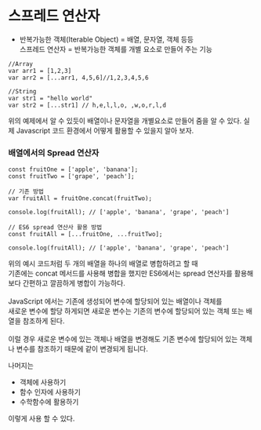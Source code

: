 # 스프레드 연산자

- 반복가능한 객체(Iterable Object) = 배열, 문자열, 객체 등등
  </br>
  스프레드 연산자 = 반복가능한 객체를 개별 요소로 만들어 주는 기능

```JS
//Array
var arr1 = [1,2,3]
var arr2 = [...arr1, 4,5,6]//1,2,3,4,5,6

//String
var str1 = "hello world"
var str2 = [...str1] // h,e,l,l,o, ,w,o,r,l,d
```

위의 예제에서 알 수 있듯이 배열이나 문자열을 개별요소로 만들어 줌을 알 수 있다.
실제 Javascript 코드 환경에서 어떻게 활용할 수 있을지 알아 보자.
</br>

### 배열에서의 Spread 연산자

```JS
const fruitOne = ['apple', 'banana'];
const fruitTwo = ['grape', 'peach'];

// 기존 방법
var fruitAll = fruitOne.concat(fruitTwo);

console.log(fruitAll); // ['apple', 'banana', 'grape', 'peach']

// ES6 spread 연산사 활용 방법
const fruitAll = [...fruitOne, ...fruitTwo];

console.log(fruitAll); // ['apple', 'banana', 'grape', 'peach']
```

위의 예시 코드처럼 두 개의 배열을 하나의 배열로 병합하려고 할 때 </br>
기존에는 concat 메서드를 사용해 병합을 했지만 ES6에서는 spread 연산자를 
활용해 보다 간편하고 깔끔하게 병합이 가능하다.
</br></br>
JavaScript 에서는 기존에 생성되어 변수에 할당되어 있는 배열이나 객체를 </br>
새로운 변수에 할당 하게되면 새로운 변수는 기존의 변수에 할당되어 있는 객체 또는 배열을 참조하게 된다.
</br></br>
이럴 경우 새로운 변수에 있는 객체나 배열을 변경해도 기존 변수에 할당되어 있는 객체나 변수를 
참조하기 때문에 같이 변경되게 됩니다.

나머지는

- 객체에 사용하기
- 함수 인자에 사용하기
- 수학함수에 활용하기

이렇게 사용 할 수 있다.
